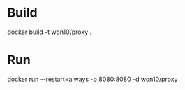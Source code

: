 # Build
docker build -t won10/proxy .

# Run
docker run --restart=always -p 8080:8080 -d won10/proxy 
